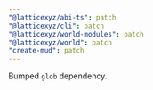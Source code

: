 ```yaml
---
"@latticexyz/abi-ts": patch
"@latticexyz/cli": patch
"@latticexyz/world-modules": patch
"@latticexyz/world": patch
"create-mud": patch
---
```


Bumped `glob` dependency.
